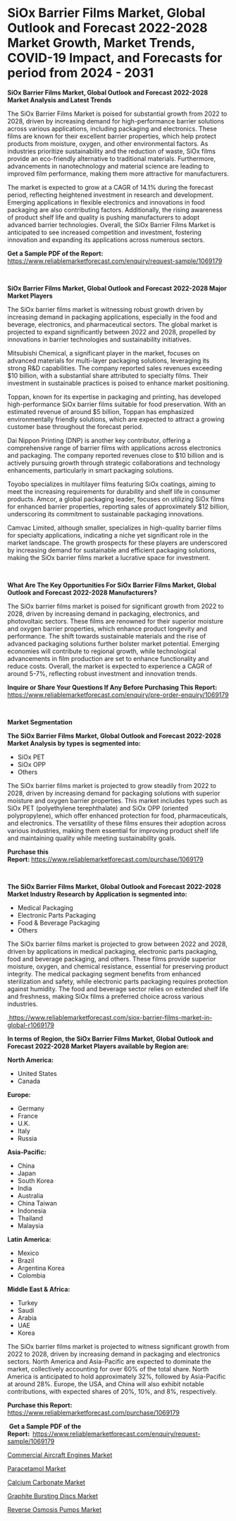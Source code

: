 <p><h1>SiOx Barrier Films Market, Global Outlook and Forecast 2022-2028 Market Growth, Market Trends, COVID-19 Impact, and Forecasts for period from 2024 - 2031</h1></p><p><strong>SiOx Barrier Films Market, Global Outlook and Forecast 2022-2028 Market Analysis and Latest Trends</strong></p>
<p><p>The SiOx Barrier Films Market is poised for substantial growth from 2022 to 2028, driven by increasing demand for high-performance barrier solutions across various applications, including packaging and electronics. These films are known for their excellent barrier properties, which help protect products from moisture, oxygen, and other environmental factors. As industries prioritize sustainability and the reduction of waste, SiOx films provide an eco-friendly alternative to traditional materials. Furthermore, advancements in nanotechnology and material science are leading to improved film performance, making them more attractive for manufacturers.</p><p>The market is expected to grow at a CAGR of 14.1% during the forecast period, reflecting heightened investment in research and development. Emerging applications in flexible electronics and innovations in food packaging are also contributing factors. Additionally, the rising awareness of product shelf life and quality is pushing manufacturers to adopt advanced barrier technologies. Overall, the SiOx Barrier Films Market is anticipated to see increased competition and investment, fostering innovation and expanding its applications across numerous sectors.</p></p>
<p><strong>Get a Sample PDF of the Report:&nbsp;</strong> <a href="https://www.reliablemarketforecast.com/enquiry/request-sample/1069179">https://www.reliablemarketforecast.com/enquiry/request-sample/1069179</a></p>
<p>&nbsp;</p>
<p><strong>SiOx Barrier Films Market, Global Outlook and Forecast 2022-2028 Major Market Players</strong></p>
<p><p>The SiOx barrier films market is witnessing robust growth driven by increasing demand in packaging applications, especially in the food and beverage, electronics, and pharmaceutical sectors. The global market is projected to expand significantly between 2022 and 2028, propelled by innovations in barrier technologies and sustainability initiatives.</p><p>Mitsubishi Chemical, a significant player in the market, focuses on advanced materials for multi-layer packaging solutions, leveraging its strong R&D capabilities. The company reported sales revenues exceeding $10 billion, with a substantial share attributed to specialty films. Their investment in sustainable practices is poised to enhance market positioning.</p><p>Toppan, known for its expertise in packaging and printing, has developed high-performance SiOx barrier films suitable for food preservation. With an estimated revenue of around $5 billion, Toppan has emphasized environmentally friendly solutions, which are expected to attract a growing customer base throughout the forecast period.</p><p>Dai Nippon Printing (DNP) is another key contributor, offering a comprehensive range of barrier films with applications across electronics and packaging. The company reported revenues close to $10 billion and is actively pursuing growth through strategic collaborations and technology enhancements, particularly in smart packaging solutions.</p><p>Toyobo specializes in multilayer films featuring SiOx coatings, aiming to meet the increasing requirements for durability and shelf life in consumer products. Amcor, a global packaging leader, focuses on utilizing SiOx films for enhanced barrier properties, reporting sales of approximately $12 billion, underscoring its commitment to sustainable packaging innovations.</p><p>Camvac Limited, although smaller, specializes in high-quality barrier films for specialty applications, indicating a niche yet significant role in the market landscape. The growth prospects for these players are underscored by increasing demand for sustainable and efficient packaging solutions, making the SiOx barrier films market a lucrative space for investment.</p></p>
<p>&nbsp;</p>
<p><strong>What Are The Key Opportunities For SiOx Barrier Films Market, Global Outlook and Forecast 2022-2028 Manufacturers?</strong></p>
<p><p>The SiOx barrier films market is poised for significant growth from 2022 to 2028, driven by increasing demand in packaging, electronics, and photovoltaic sectors. These films are renowned for their superior moisture and oxygen barrier properties, which enhance product longevity and performance. The shift towards sustainable materials and the rise of advanced packaging solutions further bolster market potential. Emerging economies will contribute to regional growth, while technological advancements in film production are set to enhance functionality and reduce costs. Overall, the market is expected to experience a CAGR of around 5-7%, reflecting robust investment and innovation trends.</p></p>
<p><strong>Inquire or Share Your Questions If Any Before Purchasing This Report:</strong> <a href="https://www.reliablemarketforecast.com/enquiry/pre-order-enquiry/1069179">https://www.reliablemarketforecast.com/enquiry/pre-order-enquiry/1069179</a></p>
<p>&nbsp;</p>
<p><strong>Market Segmentation</strong></p>
<p><strong>The SiOx Barrier Films Market, Global Outlook and Forecast 2022-2028 Market Analysis by types is segmented into:</strong></p>
<p><ul><li>SiOx PET</li><li>SiOx OPP</li><li>Others</li></ul></p>
<p><p>The SiOx barrier films market is projected to grow steadily from 2022 to 2028, driven by increasing demand for packaging solutions with superior moisture and oxygen barrier properties. This market includes types such as SiOx PET (polyethylene terephthalate) and SiOx OPP (oriented polypropylene), which offer enhanced protection for food, pharmaceuticals, and electronics. The versatility of these films ensures their adoption across various industries, making them essential for improving product shelf life and maintaining quality while meeting sustainability goals.</p></p>
<p><strong>Purchase this Report:&nbsp;</strong><a href="https://www.reliablemarketforecast.com/purchase/1069179">https://www.reliablemarketforecast.com/purchase/1069179</a></p>
<p>&nbsp;</p>
<p><strong>The SiOx Barrier Films Market, Global Outlook and Forecast 2022-2028 Market Industry Research by Application is segmented into:</strong></p>
<p><ul><li>Medical Packaging</li><li>Electronic Parts Packaging</li><li>Food & Beverage Packaging</li><li>Others</li></ul></p>
<p><p>The SiOx barrier films market is projected to grow between 2022 and 2028, driven by applications in medical packaging, electronic parts packaging, food and beverage packaging, and others. These films provide superior moisture, oxygen, and chemical resistance, essential for preserving product integrity. The medical packaging segment benefits from enhanced sterilization and safety, while electronic parts packaging requires protection against humidity. The food and beverage sector relies on extended shelf life and freshness, making SiOx films a preferred choice across various industries.</p></p>
<p><a href="https://www.reliablemarketforecast.com/siox-barrier-films-market-in-global-r1069179">&nbsp;https://www.reliablemarketforecast.com/siox-barrier-films-market-in-global-r1069179</a></p>
<p><strong>In terms of Region, the SiOx Barrier Films Market, Global Outlook and Forecast 2022-2028 Market Players available by Region are:</strong></p>
<p>
    <p> <strong> North America: </strong>
        <ul>
            <li>United States</li>
            <li>Canada</li>
        </ul>
        </p> 
    <p> <strong> Europe: </strong>
        <ul>
            <li>Germany</li>
            <li>France</li>
            <li>U.K.</li>
            <li>Italy</li>
            <li>Russia</li>
        </ul>
        </p> 
    <p> <strong> Asia-Pacific: </strong>
        <ul>
            <li>China</li>
            <li>Japan</li>
            <li>South Korea</li>
            <li>India</li>
            <li>Australia</li>
            <li>China Taiwan</li>
            <li>Indonesia</li>
            <li>Thailand</li>
            <li>Malaysia</li>
        </ul>
        </p> 
    <p> <strong> Latin America: </strong>
        <ul>
            <li>Mexico</li>
            <li>Brazil</li>
            <li>Argentina Korea</li>
            <li>Colombia</li>
        </ul>
        </p> 
    <p> <strong> Middle East & Africa: </strong>
        <ul>
            <li>Turkey</li>
            <li>Saudi</li>
            <li>Arabia</li>
            <li>UAE</li>
            <li>Korea</li>
        </ul>
    </p>
    </p>
<p><p>The SiOx barrier films market is projected to witness significant growth from 2022 to 2028, driven by increasing demand in packaging and electronics sectors. North America and Asia-Pacific are expected to dominate the market, collectively accounting for over 60% of the total share. North America is anticipated to hold approximately 32%, followed by Asia-Pacific at around 28%. Europe, the USA, and China will also exhibit notable contributions, with expected shares of 20%, 10%, and 8%, respectively.</p></p>
<p><strong>Purchase this Report: </strong><a href="https://www.reliablemarketforecast.com/purchase/1069179">https://www.reliablemarketforecast.com/purchase/1069179</a></p>
<p>&nbsp;<strong>Get a Sample PDF of the Report:&nbsp;&nbsp;</strong><a href="https://www.reliablemarketforecast.com/enquiry/request-sample/1069179">https://www.reliablemarketforecast.com/enquiry/request-sample/1069179</a></p>
<p><strong></strong></p>
<p><p><a href="https://www.linkedin.com/pulse/commercial-aircraft-engines-industry-insights-report-analyzing-8c6wf?trackingId=Y1HjM4NxSPetPCe%2BgdeLhA%3D%3D">Commercial Aircraft Engines Market</a></p><p><a href="https://issuu.com/reportprime-2/docs/paracetamol-market-size-2030.pptx_c6b52ef717981f">Paracetamol Market</a></p><p><a href="https://issuu.com/reportprime-2/docs/calcium-carbonate-market-size-2030._5f0c647adc34b0">Calcium Carbonate Market</a></p><p><a href="https://www.linkedin.com/pulse/market-forecasting-change-global-graphite-bursting-discs-dynamics-1j6cf?trackingId=gk1UWXsnQ8mcUyJYzNnk4A%3D%3D">Graphite Bursting Discs Market</a></p><p><a href="https://medium.com/@kathydiaz655/the-market-study-covers-the-reverse-osmosis-pumps-market-across-various-segments-e737da08a53a">Reverse Osmosis Pumps Market</a></p></p>